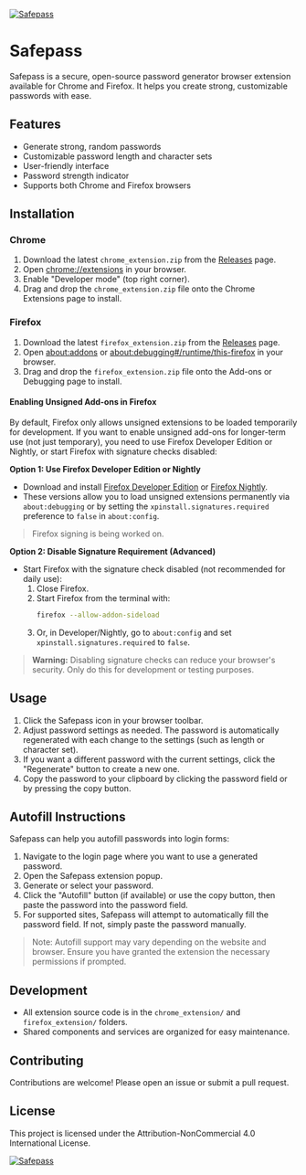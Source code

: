 [![Safepass](https://github.com/user-attachments/assets/065b62d0-397b-499d-bc0a-de9896ed8b69)](https://github.com/d3bvstack/Safepass)

# Safepass

Safepass is a secure, open-source password generator browser extension available for Chrome and Firefox. It helps you create strong, customizable passwords with ease.

## Features

- Generate strong, random passwords
- Customizable password length and character sets
- User-friendly interface
- Password strength indicator
- Supports both Chrome and Firefox browsers

## Installation

### Chrome

1. Download the latest `chrome_extension.zip` from the [Releases](https://github.com/d3bvstack/Safepass/releases) page.
2. Open [chrome://extensions](chrome://extensions) in your browser.
3. Enable "Developer mode" (top right corner).
4. Drag and drop the `chrome_extension.zip` file onto the Chrome Extensions page to install.

### Firefox

1. Download the latest `firefox_extension.zip` from the [Releases](https://github.com/d3bvstack/Safepass/releases) page.
2. Open [about:addons](about:addons) or [about:debugging#/runtime/this-firefox](about:debugging#/runtime/this-firefox) in your browser.
3. Drag and drop the `firefox_extension.zip` file onto the Add-ons or Debugging page to install.


#### Enabling Unsigned Add-ons in Firefox

By default, Firefox only allows unsigned extensions to be loaded temporarily for development. If you want to enable unsigned add-ons for longer-term use (not just temporary), you need to use Firefox Developer Edition or Nightly, or start Firefox with signature checks disabled:

**Option 1: Use Firefox Developer Edition or Nightly**
- Download and install [Firefox Developer Edition](https://www.mozilla.org/firefox/developer/) or [Firefox Nightly](https://www.mozilla.org/firefox/nightly/).
- These versions allow you to load unsigned extensions permanently via `about:debugging` or by setting the `xpinstall.signatures.required` preference to `false` in `about:config`.
> Firefox signing is being worked on.

**Option 2: Disable Signature Requirement (Advanced)**
- Start Firefox with the signature check disabled (not recommended for daily use):
    1. Close Firefox.
    2. Start Firefox from the terminal with:
       ```bash
       firefox --allow-addon-sideload
       ```
    3. Or, in Developer/Nightly, go to `about:config` and set `xpinstall.signatures.required` to `false`.

> **Warning:** Disabling signature checks can reduce your browser's security. Only do this for development or testing purposes.

## Usage

1. Click the Safepass icon in your browser toolbar.
2. Adjust password settings as needed. The password is automatically regenerated with each change to the settings (such as length or character set).
3. If you want a different password with the current settings, click the "Regenerate" button to create a new one.
4. Copy the password to your clipboard by clicking the password field or by pressing the copy button.

## Autofill Instructions

Safepass can help you autofill passwords into login forms:

1. Navigate to the login page where you want to use a generated password.
2. Open the Safepass extension popup.
3. Generate or select your password.
4. Click the "Autofill" button (if available) or use the copy button, then paste the password into the password field.
5. For supported sites, Safepass will attempt to automatically fill the password field. If not, simply paste the password manually.

> Note: Autofill support may vary depending on the website and browser. Ensure you have granted the extension the necessary permissions if prompted.

## Development

- All extension source code is in the `chrome_extension/` and `firefox_extension/` folders.
- Shared components and services are organized for easy maintenance.

## Contributing

Contributions are welcome! Please open an issue or submit a pull request.

## License

This project is licensed under the Attribution-NonCommercial 4.0 International License.

[![Safepass](https://github.com/user-attachments/assets/065b62d0-397b-499d-bc0a-de9896ed8b69)](https://github.com/d3bvstack/Safepass)
